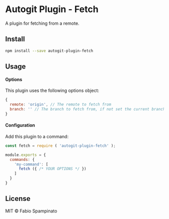 # Autogit Plugin - Fetch

A plugin for fetching from a remote.

## Install

```sh
npm install --save autogit-plugin-fetch
```

## Usage

#### Options

This plugin uses the following options object:

```js
{
  remote: 'origin', // The remote to fetch from
  branch: '' // The branch to fetch from, if not set the current branch will be used
}
```

#### Configuration

Add this plugin to a command:

```js
const fetch = require ( 'autogit-plugin-fetch' );

module.exports = {
  commands: {
    'my-command': [
      fetch ({ /* YOUR OPTIONS */ })
    ]
  }
}
```

## License

MIT © Fabio Spampinato
